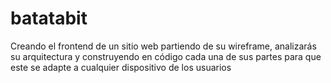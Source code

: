 # batatabit
Creando el frontend de un sitio web partiendo de su wireframe, analizarás su arquitectura y construyendo en código cada una de sus partes para que este se adapte a cualquier dispositivo de los usuarios

